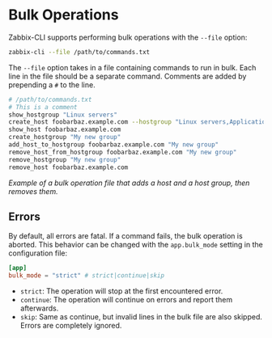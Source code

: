 # Bulk Operations

Zabbix-CLI supports performing bulk operations with the `--file` option:

```bash
zabbix-cli --file /path/to/commands.txt
```

The `--file` option takes in a file containing commands to run in bulk. Each line in the file should be a separate command. Comments are added by prepending a `#` to the line.

```bash
# /path/to/commands.txt
# This is a comment
show_hostgroup "Linux servers"
create_host foobarbaz.example.com --hostgroup "Linux servers,Applications" --proxy .+ --status on --no-default-hostgroup --description "Added in bulk mode"
show_host foobarbaz.example.com
create_hostgroup "My new group"
add_host_to_hostgroup foobarbaz.example.com "My new group"
remove_host_from_hostgroup foobarbaz.example.com "My new group"
remove_hostgroup "My new group"
remove_host foobarbaz.example.com
```

*Example of a bulk operation file that adds a host and a host group, then removes them.*

## Errors

By default, all errors are fatal. If a command fails, the bulk operation is aborted. This behavior can be changed with the `app.bulk_mode` setting in the configuration file:

```toml
[app]
bulk_mode = "strict" # strict|continue|skip
```

- `strict`: The operation will stop at the first encountered error.
- `continue`: The operation will continue on errors and report them afterwards.
- `skip`: Same as continue, but invalid lines in the bulk file are also skipped. Errors are completely ignored.

